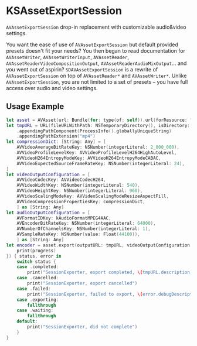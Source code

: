 KSAssetExportSession
======================

`AVAssetExportSession` drop-in replacement with customizable audio&amp;video settings.

You want the ease of use of `AVAssetExportSession` but default provided presets doesn't fit your needs? You then began to read documentation for `AVAssetWriter`, `AVAssetWriterInput`, `AVAssetReader`, `AVAssetReaderVideoCompositionOutput`, `AVAssetReaderAudioMixOutput`… and you went out of aspirin? `SDAVAssetExportSession` is a rewrite of `AVAssetExportSession` on top of `AVAssetReader*` and `AVAssetWriter*`. Unlike `AVAssetExportSession`, you are not limited to a set of presets – you have full access over audio and video settings.


Usage Example
-------------

``` swift
let asset = AVAsset(url: Bundle(for: type(of: self)).url(forResource: "test", withExtension: "MOV")!)
let tmpURL = URL(fileURLWithPath: NSTemporaryDirectory(), isDirectory: true)
    .appendingPathComponent(ProcessInfo().globallyUniqueString)
    .appendingPathExtension("mp4")
let compressionDict: [String: Any] = [
    AVVideoAverageBitRateKey: NSNumber(integerLiteral: 2_000_000),
    AVVideoProfileLevelKey: AVVideoProfileLevelH264HighAutoLevel,
    AVVideoH264EntropyModeKey: AVVideoH264EntropyModeCABAC,
    AVVideoExpectedSourceFrameRateKey: NSNumber(integerLiteral: 24),
]
let videoOutputConfiguration = [
    AVVideoCodecKey: AVVideoCodecH264,
    AVVideoWidthKey: NSNumber(integerLiteral: 540),
    AVVideoHeightKey: NSNumber(integerLiteral: 960),
    AVVideoScalingModeKey: AVVideoScalingModeResizeAspectFill,
    AVVideoCompressionPropertiesKey: compressionDict,
    ] as [String: Any]
let audioOutputConfiguration = [
    AVFormatIDKey: kAudioFormatMPEG4AAC,
    AVEncoderBitRateKey: NSNumber(integerLiteral: 64000),
    AVNumberOfChannelsKey: NSNumber(integerLiteral: 1),
    AVSampleRateKey: NSNumber(value: Float(44100)),
    ] as [String: Any]
let encoder = asset.export(outputURL: tmpURL, videoOutputConfiguration: videoOutputConfiguration, audioOutputConfiguration: audioOutputConfiguration, progressHandler: { progress in
    print(progress)
}) { status, error in
    switch status {
    case .completed:
        print("SessionExporter, export completed, \(tmpURL.description)")
    case .cancelled:
        print("SessionExporter, export cancelled")
    case .failed:
        print("SessionExporter, failed to export, \(error.debugDescription)")
    case .exporting:
        fallthrough
    case .waiting:
        fallthrough
    default:
        print("SessionExporter, did not complete")
    }
}
```
